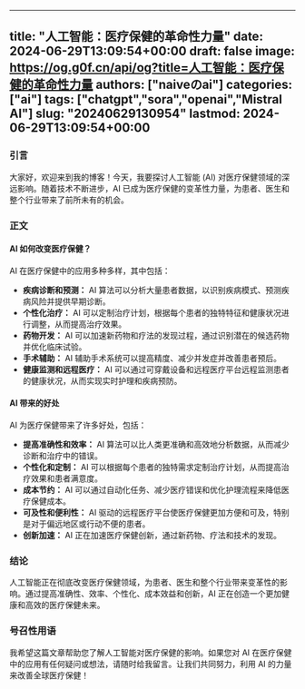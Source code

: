 
---
title: "人工智能：医疗保健的革命性力量"
date: 2024-06-29T13:09:54+00:00
draft: false
image: https://og.g0f.cn/api/og?title=人工智能：医疗保健的革命性力量
authors: ["naiveのai"]
categories: ["ai"]
tags: ["chatgpt","sora","openai","Mistral AI"]
slug: "20240629130954"
lastmod: 2024-06-29T13:09:54+00:00
---
### 引言

大家好，欢迎来到我的博客！今天，我要探讨人工智能 (AI) 对医疗保健领域的深远影响。随着技术不断进步，AI 已成为医疗保健的变革性力量，为患者、医生和整个行业带来了前所未有的机会。

### 正文

#### AI 如何改变医疗保健？

AI 在医疗保健中的应用多种多样，其中包括：

- **疾病诊断和预测：** AI 算法可以分析大量患者数据，以识别疾病模式、预测疾病风险并提供早期诊断。
- **个性化治疗：** AI 可以定制治疗计划，根据每个患者的独特特征和健康状况进行调整，从而提高治疗效果。
- **药物开发：** AI 可以加速新药物和疗法的发现过程，通过识别潜在的候选药物并优化临床试验。
- **手术辅助：** AI 辅助手术系统可以提高精度、减少并发症并改善患者预后。
- **健康监测和远程医疗：** AI 可以通过可穿戴设备和远程医疗平台远程监测患者的健康状况，从而实现实时护理和疾病预防。

#### AI 带来的好处

AI 为医疗保健带来了许多好处，包括：

- **提高准确性和效率：** AI 算法可以比人类更准确和高效地分析数据，从而减少诊断和治疗中的错误。
- **个性化和定制：** AI 可以根据每个患者的独特需求定制治疗计划，从而提高治疗效果和患者满意度。
- **成本节约：** AI 可以通过自动化任务、减少医疗错误和优化护理流程来降低医疗保健成本。
- **可及性和便利性：** AI 驱动的远程医疗平台使医疗保健更加方便和可及，特别是对于偏远地区或行动不便的患者。
- **创新加速：** AI 正在加速医疗保健创新，通过新药物、疗法和技术的发现。

### 结论

人工智能正在彻底改变医疗保健领域，为患者、医生和整个行业带来变革性的影响。通过提高准确性、效率、个性化、成本效益和创新，AI 正在创造一个更加健康和高效的医疗保健未来。

### 号召性用语

我希望这篇文章帮助您了解人工智能对医疗保健的影响。如果您对 AI 在医疗保健中的应用有任何疑问或想法，请随时给我留言。让我们共同努力，利用 AI 的力量来改善全球医疗保健！
